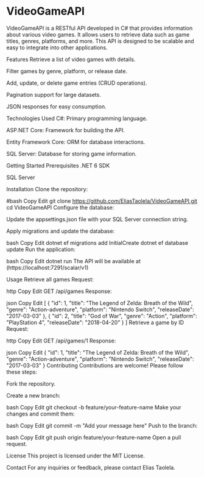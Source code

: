 # VideoGameAPI

VideoGameAPI is a RESTful API developed in C# that provides information about various video games. It allows users to retrieve data such as game titles, genres, platforms, and more. This API is designed to be scalable and easy to integrate into other applications.

Features
Retrieve a list of video games with details.

Filter games by genre, platform, or release date.

Add, update, or delete game entries (CRUD operations).

Pagination support for large datasets.

JSON responses for easy consumption.

Technologies Used
C#: Primary programming language.

ASP.NET Core: Framework for building the API.

Entity Framework Core: ORM for database interactions.

SQL Server: Database for storing game information.

Getting Started
Prerequisites
.NET 6 SDK

SQL Server

Installation
Clone the repository:

#bash
Copy
Edit
git clone https://github.com/EliasTaolela/VideoGameAPI.git
cd VideoGameAPI
Configure the database:

Update the appsettings.json file with your SQL Server connection string.

Apply migrations and update the database:

bash
Copy
Edit
dotnet ef migrations add InitialCreate
dotnet ef database update
Run the application:

bash
Copy
Edit
dotnet run
The API will be available at (https://localhost:7291/scalar/v1)

Usage
Retrieve all games
Request:

http
Copy
Edit
GET /api/games
Response:

json
Copy
Edit
[
  {
    "id": 1,
    "title": "The Legend of Zelda: Breath of the Wild",
    "genre": "Action-adventure",
    "platform": "Nintendo Switch",
    "releaseDate": "2017-03-03"
  },
  {
    "id": 2,
    "title": "God of War",
    "genre": "Action",
    "platform": "PlayStation 4",
    "releaseDate": "2018-04-20"
  }
]
Retrieve a game by ID
Request:

http
Copy
Edit
GET /api/games/1
Response:

json
Copy
Edit
{
  "id": 1,
  "title": "The Legend of Zelda: Breath of the Wild",
  "genre": "Action-adventure",
  "platform": "Nintendo Switch",
  "releaseDate": "2017-03-03"
}
Contributing
Contributions are welcome! Please follow these steps:

Fork the repository.

Create a new branch:

bash
Copy
Edit
git checkout -b feature/your-feature-name
Make your changes and commit them:

bash
Copy
Edit
git commit -m "Add your message here"
Push to the branch:

bash
Copy
Edit
git push origin feature/your-feature-name
Open a pull request.

License
This project is licensed under the MIT License.

Contact
For any inquiries or feedback, please contact Elias Taolela.
